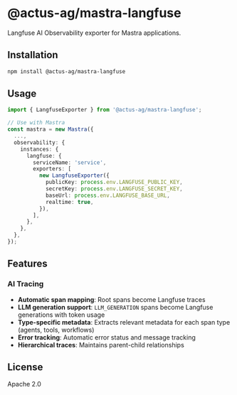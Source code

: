 # @actus-ag/mastra-langfuse

Langfuse AI Observability exporter for Mastra applications.

## Installation

```bash
npm install @actus-ag/mastra-langfuse
```

## Usage

```typescript
import { LangfuseExporter } from '@actus-ag/mastra-langfuse';

// Use with Mastra
const mastra = new Mastra({
  ...,
  observability: {
    instances: {
      langfuse: {
        serviceName: 'service',
        exporters: [
          new LangfuseExporter({
            publicKey: process.env.LANGFUSE_PUBLIC_KEY,
            secretKey: process.env.LANGFUSE_SECRET_KEY,
            baseUrl: process.env.LANGFUSE_BASE_URL,
            realtime: true,
          }),
        ],
      },
    },
  },
});
```

## Features

### AI Tracing

- **Automatic span mapping**: Root spans become Langfuse traces
- **LLM generation support**: `LLM_GENERATION` spans become Langfuse generations with token usage
- **Type-specific metadata**: Extracts relevant metadata for each span type (agents, tools, workflows)
- **Error tracking**: Automatic error status and message tracking
- **Hierarchical traces**: Maintains parent-child relationships

## License

Apache 2.0
